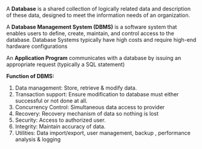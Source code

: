 A **Database** is a shared collection of logically related data and description of these data, designed to meet the information needs of an organization.

A **Database Management System (DBMS)** is a software system that enables users to define, create, maintain, and control access to the database. Database Systems typically have high costs and require high-end hardware configurations

An **Application Program** communicates with a database by issuing an appropriate request (typically a SQL statement)


**Function of DBMS:**

1.	Data management: Store, retrieve & modify data.
2.	Transaction support: Ensure modification to database must either successful or not done at all.
3.	Concurrency Control: Simultaneous data access to provider
4.	Recovery: Recovery mechanism of data so nothing is lost
5.	Security: Access to authorized user.
6.	Integrity: Maintain accuracy of data.
7.	Utilities: Data import/export, user management, backup , performance analysis & 	    logging






